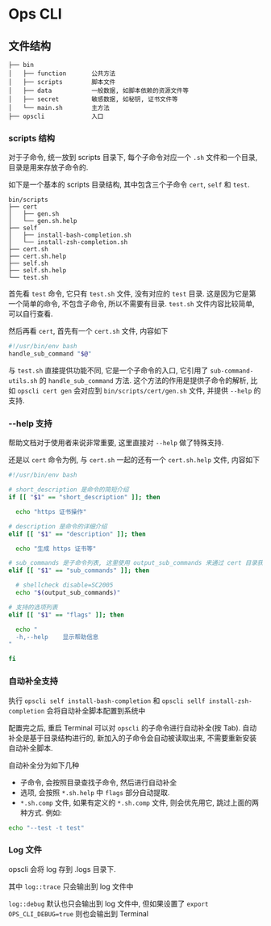 # Ops CLI

## 文件结构

```
├── bin
│   ├── function       公共方法
│   ├── scripts        脚本文件
│   ├── data           一般数据, 如脚本依赖的资源文件等
│   ├── secret         敏感数据, 如秘钥, 证书文件等
│   └── main.sh        主方法
├── opscli             入口
```

### scripts 结构

对于子命令, 统一放到 scripts 目录下, 每个子命令对应一个 `.sh` 文件和一个目录, 目录是用来存放子命令的.

如下是一个基本的 scripts 目录结构, 其中包含三个子命令 `cert`, `self` 和 `test`.

```
bin/scripts
├── cert
│   ├── gen.sh
│   └── gen.sh.help
├── self
│   ├── install-bash-completion.sh  
│   └── install-zsh-completion.sh
├── cert.sh
├── cert.sh.help
├── self.sh
├── self.sh.help
└── test.sh
```

首先看 `test` 命令, 它只有 `test.sh` 文件, 没有对应的 `test` 目录. 这是因为它是第一个简单的命令, 不包含子命令, 所以不需要有目录. `test.sh` 文件内容比较简单, 可以自行查看.

然后再看 `cert`, 首先有一个 `cert.sh` 文件, 内容如下

```bash
#!/usr/bin/env bash
handle_sub_command "$@"
```

与 `test.sh` 直接提供功能不同, 它是一个子命令的入口, 它引用了 `sub-command-utils.sh` 的 `handle_sub_command` 方法. 这个方法的作用是提供子命令的解析, 比如 `opscli cert gen` 会对应到 `bin/scripts/cert/gen.sh` 文件, 并提供 `--help` 的支持.

### --help 支持

帮助文档对于使用者来说非常重要, 这里直接对 `--help` 做了特殊支持. 

还是以 `cert` 命令为例, 与 `cert.sh` 一起的还有一个 `cert.sh.help` 文件, 内容如下

```bash
#!/usr/bin/env bash

# short_description 是命令的简短介绍
if [[ "$1" == "short_description" ]]; then

  echo "https 证书操作"

# description 是命令的详细介绍
elif [[ "$1" == "description" ]]; then

  echo "生成 https 证书等"

# sub_commands 是子命令列表, 这里使用 output_sub_commands 来通过 cert 目录获取子命令列表, 同时会用子命令的 short_description 作为介绍
elif [[ "$1" == "sub_commands" ]]; then

  # shellcheck disable=SC2005
  echo "$(output_sub_commands)"

# 支持的选项列表
elif [[ "$1" == "flags" ]]; then

  echo "
  -h,--help    显示帮助信息
"

fi

```

### 自动补全支持

执行 `opscli self install-bash-completion` 和 `opscli sellf install-zsh-completion` 会将自动补全脚本配置到系统中

配置完之后, 重启 Terminal 可以对 `opscli` 的子命令进行自动补全(按 Tab). 自动补全是基于目录结构进行的, 新加入的子命令会自动被读取出来, 不需要重新安装自动补全脚本.

自动补全分为如下几种

- 子命令, 会按照目录查找子命令, 然后进行自动补全
- 选项, 会按照 `*.sh.help` 中 `flags` 部分自动提取.
- `*.sh.comp` 文件, 如果有定义的 `*.sh.comp` 文件, 则会优先用它, 跳过上面的两种方式. 例如:
```bash
echo "--test -t test"
```

### Log 文件

opscli 会将 log 存到 .logs 目录下.

其中 `log::trace` 只会输出到 log 文件中

`log::debug` 默认也只会输出到 log 文件中, 但如果设置了 `export OPS_CLI_DEBUG=true` 则也会输出到 Terminal


